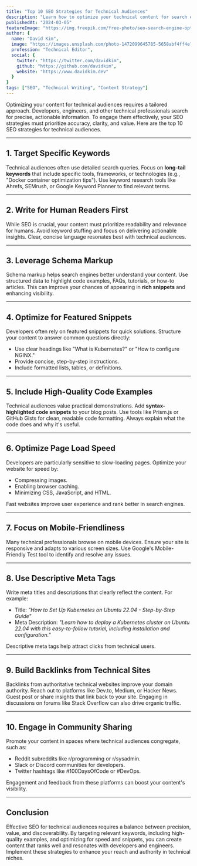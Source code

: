 ```yaml
---
title: "Top 10 SEO Strategies for Technical Audiences"
description: "Learn how to optimize your technical content for search engines while maintaining developer focus"
publishedAt: "2024-03-05"
featureImage: "https://img.freepik.com/free-photo/seo-search-engine-optimization-internet-digital-concept_53876-138498.jpg"
author: {
  name: "David Kim",
  image: "https://images.unsplash.com/photo-1472099645785-5658abf4ff4e?w=500&h=500&fit=crop",
  profession: "Technical Editor",
  social: {
    twitter: "https://twitter.com/davidkim",
    github: "https://github.com/davidkim",
    website: "https://www.davidkim.dev"
  }
}
tags: ["SEO", "Technical Writing", "Content Strategy"]
---
```


Optimizing your content for technical audiences requires a tailored approach. Developers, engineers, and other technical professionals search for precise, actionable information. To engage them effectively, your SEO strategies must prioritize accuracy, clarity, and value. Here are the top 10 SEO strategies for technical audiences.

---

## 1. **Target Specific Keywords**

Technical audiences often use detailed search queries. Focus on **long-tail keywords** that include specific tools, frameworks, or technologies (e.g., "Docker container optimization tips"). Use keyword research tools like Ahrefs, SEMrush, or Google Keyword Planner to find relevant terms.

---

## 2. **Write for Human Readers First**

While SEO is crucial, your content must prioritize readability and relevance for humans. Avoid keyword stuffing and focus on delivering actionable insights. Clear, concise language resonates best with technical audiences.

---

## 3. **Leverage Schema Markup**

Schema markup helps search engines better understand your content. Use structured data to highlight code examples, FAQs, tutorials, or how-to articles. This can improve your chances of appearing in **rich snippets** and enhancing visibility.

---

## 4. **Optimize for Featured Snippets**

Developers often rely on featured snippets for quick solutions. Structure your content to answer common questions directly:

- Use clear headings like "What is Kubernetes?" or "How to configure NGINX."
- Provide concise, step-by-step instructions.
- Include formatted lists, tables, or definitions.

---

## 5. **Include High-Quality Code Examples**

Technical audiences value practical demonstrations. Add **syntax-highlighted code snippets** to your blog posts. Use tools like Prism.js or GitHub Gists for clean, readable code formatting. Always explain what the code does and why it's useful.

---

## 6. **Optimize Page Load Speed**

Developers are particularly sensitive to slow-loading pages. Optimize your website for speed by:

- Compressing images.
- Enabling browser caching.
- Minimizing CSS, JavaScript, and HTML.

Fast websites improve user experience and rank better in search engines.

---

## 7. **Focus on Mobile-Friendliness**

Many technical professionals browse on mobile devices. Ensure your site is responsive and adapts to various screen sizes. Use Google's Mobile-Friendly Test tool to identify and resolve any issues.

---

## 8. **Use Descriptive Meta Tags**

Write meta titles and descriptions that clearly reflect the content. For example:

- Title: *"How to Set Up Kubernetes on Ubuntu 22.04 - Step-by-Step Guide"*
- Meta Description: *"Learn how to deploy a Kubernetes cluster on Ubuntu 22.04 with this easy-to-follow tutorial, including installation and configuration."*

Descriptive meta tags help attract clicks from technical users.

---

## 9. **Build Backlinks from Technical Sites**

Backlinks from authoritative technical websites improve your domain authority. Reach out to platforms like Dev.to, Medium, or Hacker News. Guest post or share insights that link back to your site. Engaging in discussions on forums like Stack Overflow can also drive organic traffic.

---

## 10. **Engage in Community Sharing**

Promote your content in spaces where technical audiences congregate, such as:

- Reddit subreddits like r/programming or r/sysadmin.
- Slack or Discord communities for developers.
- Twitter hashtags like #100DaysOfCode or #DevOps.

Engagement and feedback from these platforms can boost your content's visibility.

---

## Conclusion

Effective SEO for technical audiences requires a balance between precision, value, and discoverability. By targeting relevant keywords, including high-quality examples, and optimizing for speed and snippets, you can create content that ranks well and resonates with developers and engineers. Implement these strategies to enhance your reach and authority in technical niches.
